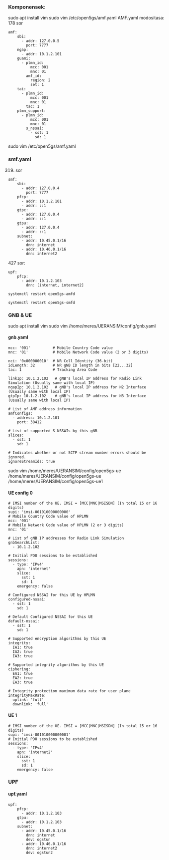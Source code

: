 ### Komponensek: 
sudo apt install vim
sudo vim /etc/open5gs/amf.yaml
AMF.yaml modositasa:
178 sor
````
amf:
    sbi:
      - addr: 127.0.0.5
        port: 7777
    ngap:
      - addr: 10.1.2.101
    guami:
      - plmn_id:
          mcc: 001
          mnc: 01
        amf_id:
          region: 2
          set: 1
    tai:
      - plmn_id:
          mcc: 001
          mnc: 01
        tac: 1
    plmn_support:
      - plmn_id:
          mcc: 001
          mnc: 01
        s_nssai:
          - sst: 1
            sd: 1

````
sudo vim /etc/open5gs/amf.yaml
### smf.yaml
319. sor
```
smf:
    sbi:
      - addr: 127.0.0.4
        port: 7777
    pfcp:
      - addr: 10.1.2.101
      - addr: ::1
    gtpc:
      - addr: 127.0.0.4
      - addr: ::1
    gtpu:
      - addr: 127.0.0.4
      - addr: ::1
    subnet:
      - addr: 10.45.0.1/16
        dnn: internet
      - addr: 10.46.0.1/16
        dnn: internet2
```
427  sor: 
```
upf:
    pfcp:
      - addr: 10.1.2.103
        dnn: [internet, internet2]
```

`systemctl restart open5gs-amfd`

`systemctl restart open5gs-smfd`

### GNB & UE
sudo apt install vim
sudo vim /home/meres/UERANSIM/config/gnb.yaml

#### gnb.yaml

```
mcc: '001'          # Mobile Country Code value
mnc: '01'           # Mobile Network Code value (2 or 3 digits)

nci: '0x000000010'  # NR Cell Identity (36-bit)
idLength: 32        # NR gNB ID length in bits [22...32]
tac: 1              # Tracking Area Code

linkIp: 10.1.2.102   # gNB's local IP address for Radio Link Simulation (Usually same with local IP)
ngapIp: 10.1.2.102   # gNB's local IP address for N2 Interface (Usually same with local IP)
gtpIp: 10.1.2.102    # gNB's local IP address for N3 Interface (Usually same with local IP)

# List of AMF address information
amfConfigs:
  - address: 10.1.2.101
    port: 38412

# List of supported S-NSSAIs by this gNB
slices:
  - sst: 1
    sd: 1

# Indicates whether or not SCTP stream number errors should be ignored.
ignoreStreamIds: true
```


sudo vim /home/meres/UERANSIM/config/open5gs-ue
/home/meres/UERANSIM/config/open5gs-ue /home/meres/UERANSIM/config/open5gs-ue1
#### UE config 0

```
# IMSI number of the UE. IMSI = [MCC|MNC|MSISDN] (In total 15 or 16 digits)
supi: 'imsi-001010000000000'
# Mobile Country Code value of HPLMN
mcc: '001'
# Mobile Network Code value of HPLMN (2 or 3 digits)
mnc: '01'

# List of gNB IP addresses for Radio Link Simulation
gnbSearchList:
  - 10.1.2.102

# Initial PDU sessions to be established
sessions:
  - type: 'IPv4'
    apn: 'internet'
    slice:
      sst: 1
      sd: 1
    emergency: false

# Configured NSSAI for this UE by HPLMN
configured-nssai:
  - sst: 1
    sd: 1

# Default Configured NSSAI for this UE
default-nssai:
  - sst: 1
    sd: 1

# Supported encryption algorithms by this UE
integrity:
  IA1: true
  IA2: true
  IA3: true

# Supported integrity algorithms by this UE
ciphering:
  EA1: true
  EA2: true
  EA3: true

# Integrity protection maximum data rate for user plane
integrityMaxRate:
  uplink: 'full'
  downlink: 'full'
```

#### UE 1
```
# IMSI number of the UE. IMSI = [MCC|MNC|MSISDN] (In total 15 or 16 digits)
supi: 'imsi-001010000000001'
# Initial PDU sessions to be established
sessions:
  - type: 'IPv4'
    apn: 'internet2'
    slice:
      sst: 1
      sd: 1
    emergency: false
```
### UPF

#### upf.yaml
```
upf:
    pfcp:
      - addr: 10.1.2.103
    gtpu:
      - addr: 10.1.2.103
    subnet:
      - addr: 10.45.0.1/16
        dnn: internet
        dev: ogstun
      - addr: 10.46.0.1/16
        dnn: internet2
        dev: ogstun2
```

